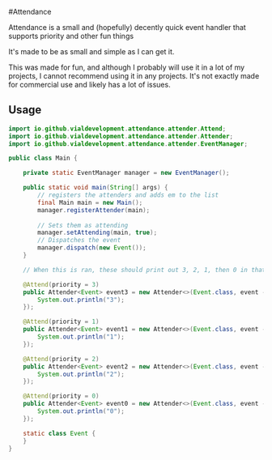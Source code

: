 #Attendance

Attendance is a small and (hopefully) decently quick event handler that supports priority and other fun things

It's made to be as small and simple as I can get it.

This was made for fun, and although I probably will use it in a lot of my projects, I cannot recommend using it in any projects. It's not exactly made for commercial use and likely has a lot of issues.

## Usage
```java
import io.github.vialdevelopment.attendance.attender.Attend;
import io.github.vialdevelopment.attendance.attender.Attender;
import io.github.vialdevelopment.attendance.attender.EventManager;

public class Main {

    private static EventManager manager = new EventManager();

    public static void main(String[] args) {
        // registers the attenders and adds em to the list
        final Main main = new Main();
        manager.registerAttender(main);
        
        // Sets them as attending
        manager.setAttending(main, true);
        // Dispatches the event
        manager.dispatch(new Event());
    }

    // When this is ran, these should print out 3, 2, 1, then 0 in that order because of the priority

    @Attend(priority = 3)
    public Attender<Event> event3 = new Attender<>(Event.class, event -> {
        System.out.println("3");
    });

    @Attend(priority = 1)
    public Attender<Event> event1 = new Attender<>(Event.class, event -> {
        System.out.println("1");
    });

    @Attend(priority = 2)
    public Attender<Event> event2 = new Attender<>(Event.class, event -> {
        System.out.println("2");
    });

    @Attend(priority = 0)
    public Attender<Event> event0 = new Attender<>(Event.class, event -> {
        System.out.println("0");
    });

    static class Event {
    }
}
```